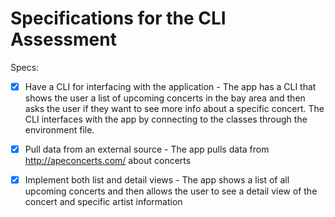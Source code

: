 # Specifications for the CLI Assessment

Specs:
- [x] Have a CLI for interfacing with the application - The app has a CLI that shows the user a list of upcoming concerts in the bay area and then asks the user if they want to see more info about a specific concert.  The CLI interfaces with the app by connecting to the classes through the environment file.
- [x] Pull data from an external source - The app pulls data from http://apeconcerts.com/ about concerts
- [x] Implement both list and detail views - The app shows a list of all upcoming concerts and then allows the user to see a detail view of the concert and specific artist information

